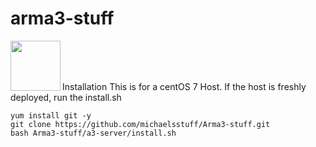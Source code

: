 # arma3-stuff

<a href="url"><img src="https://community.bistudio.com/wikidata/images/8/80/Arma_3_logo_black.png" align="left" height="80" ></a>
<br />  
<br />  


Installation
This is for a centOS 7 Host. If the host is freshly deployed, run the install.sh

```
yum install git -y
git clone https://github.com/michaelsstuff/Arma3-stuff.git
bash Arma3-stuff/a3-server/install.sh
```

